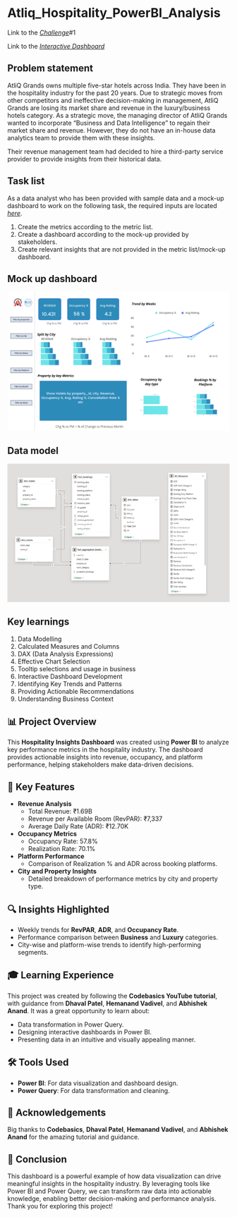 # Atliq_Hospitality_PowerBI_Analysis

Link to the  _[Challenge](https://codebasics.io/challenge/codebasics-resume-project-challenge)_#1

Link to the _[Interactive Dashboard](https://app.powerbi.com/view?r=eyJrIjoiNzBhYTNiNDEtNDdjYS00NGU1LTkwYzYtZWJlMmY0NjI5NmZjIiwidCI6ImM2ZTU0OWIzLTVmNDUtNDAzMi1hYWU5LWQ0MjQ0ZGM1YjJjNCJ9)_

## Problem statement

AtliQ Grands owns multiple five-star hotels across India. They have been in the hospitality industry for the past 20 years. Due to strategic moves from other competitors and ineffective decision-making in management, AtliQ Grands are losing its market share and revenue in the luxury/business hotels category. As a strategic move, the managing director of AtliQ Grands wanted to incorporate “Business and Data Intelligence” to regain their market share and revenue. However, they do not have an in-house data analytics team to provide them with these insights.

Their revenue management team had decided to hire a third-party service provider to provide insights from their historical data.

## Task list

As a data analyst who has been provided with sample data and a mock-up dashboard to work on the following task, the required inputs are located _[here](https://github.com/guntasrikanth/Data_Analyst_Portfolio/tree/b30d3804de05b1ba6368b35170b0c6d88ce3b531/Projects/Power%20BI%20Projects/Atliq%20Hospitality%20Project/Data%20Sets)_.

1. Create the metrics according to the metric list.
2. Create a dashboard according to the mock-up provided by stakeholders.
3. Create relevant insights that are not provided in the metric list/mock-up dashboard.

## Mock up dashboard

![mock up dashboard_atliq grands](https://github.com/guntasrikanth/Data_Analyst_Portfolio/raw/main/Projects/Power%20BI%20Projects/Atliq%20Hospitality%20Project/Model.png)

## Data model

![Data Model](https://github.com/guntasrikanth/Data_Analyst_Portfolio/raw/main/Projects/Power%20BI%20Projects/Atliq%20Hospitality%20Project/Data%20Model.png)

## Key learnings

1.	Data Modelling
2.	Calculated Measures and Columns
3.	DAX (Data Analysis Expressions)
4.	Effective Chart Selection
5.	Tooltip selections and usage in business
6.	Interactive Dashboard Development
7.	Identifying Key Trends and Patterns
8.	Providing Actionable Recommendations
9.	Understanding Business Context

## 📊 Project Overview
This **Hospitality Insights Dashboard** was created using **Power BI** to analyze key performance metrics in the hospitality industry. The dashboard provides actionable insights into revenue, occupancy, and platform performance, helping stakeholders make data-driven decisions.

## 🚀 Key Features
- **Revenue Analysis**
  - Total Revenue: ₹1.69B
  - Revenue per Available Room (RevPAR): ₹7,337
  - Average Daily Rate (ADR): ₹12.70K
- **Occupancy Metrics**
  - Occupancy Rate: 57.8%
  - Realization Rate: 70.1%
- **Platform Performance**
  - Comparison of Realization % and ADR across booking platforms.
- **City and Property Insights**
  - Detailed breakdown of performance metrics by city and property type.

## 🔍 Insights Highlighted
- Weekly trends for **RevPAR**, **ADR**, and **Occupancy Rate**.
- Performance comparison between **Business** and **Luxury** categories.
- City-wise and platform-wise trends to identify high-performing segments.

## 🎓 Learning Experience
This project was created by following the **Codebasics YouTube tutorial**, with guidance from **Dhaval Patel**, **Hemanand Vadivel**, and **Abhishek Anand**. It was a great opportunity to learn about:
- Data transformation in Power Query.
- Designing interactive dashboards in Power BI.
- Presenting data in an intuitive and visually appealing manner.

## 🛠️ Tools Used
- **Power BI**: For data visualization and dashboard design.
- **Power Query**: For data transformation and cleaning.

## 🙌 Acknowledgements
Big thanks to **Codebasics**, **Dhaval Patel**, **Hemanand Vadivel**, and **Abhishek Anand** for the amazing tutorial and guidance.

## 🔗 Conclusion
This dashboard is a powerful example of how data visualization can drive meaningful insights in the hospitality industry. By leveraging tools like Power BI and Power Query, we can transform raw data into actionable knowledge, enabling better decision-making and performance analysis. Thank you for exploring this project!
